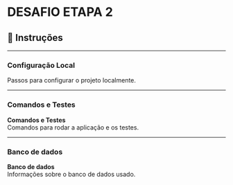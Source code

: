 # **DESAFIO ETAPA 2**

## 📝 **Instruções**

---

### Configuração Local
Passos para configurar o projeto localmente.

---

### Comandos e Testes
**Comandos e Testes**  
Comandos para rodar a aplicação e os testes.

---

### Banco de dados
**Banco de dados**  
Informações sobre o banco de dados usado.
